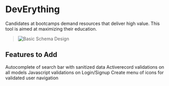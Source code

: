 DevErything
===========

Candidates at bootcamps demand resources that deliver high value.  This tool is aimed at maximizing their education.


> ![Basic Schema Design](http://i.imgur.com/fYWhE3T.png)

## Features to Add

Autocomplete of search bar with sanitized data
Activerecord validations on all models
Javascript validations on Login/Signup
Create menu of icons for validated user navigation
